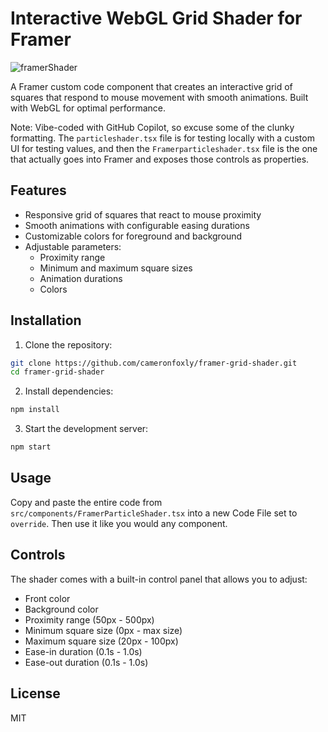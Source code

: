 # Interactive WebGL Grid Shader for Framer

![framerShader](https://github.com/user-attachments/assets/c4a29eb1-7d0c-4a9e-bfef-3ec36e5f5f46)

A Framer custom code component that creates an interactive grid of squares that respond to mouse movement with smooth animations. Built with WebGL for optimal performance.

Note: Vibe-coded with GitHub Copilot, so excuse some of the clunky formatting. The `particleshader.tsx` file is for testing locally with a custom UI for testing values, and then the `Framerparticleshader.tsx` file is the one that actually goes into Framer and exposes those controls as properties. 

## Features

- Responsive grid of squares that react to mouse proximity
- Smooth animations with configurable easing durations
- Customizable colors for foreground and background
- Adjustable parameters:
  - Proximity range
  - Minimum and maximum square sizes
  - Animation durations
  - Colors

## Installation

1. Clone the repository:
```bash
git clone https://github.com/cameronfoxly/framer-grid-shader.git
cd framer-grid-shader
```

2. Install dependencies:
```bash
npm install
```

3. Start the development server:
```bash
npm start
```

## Usage

Copy and paste the entire code from `src/components/FramerParticleShader.tsx` into a new Code File set to `override`. Then use it like you would any component.

## Controls

The shader comes with a built-in control panel that allows you to adjust:
- Front color
- Background color
- Proximity range (50px - 500px)
- Minimum square size (0px - max size)
- Maximum square size (20px - 100px)
- Ease-in duration (0.1s - 1.0s)
- Ease-out duration (0.1s - 1.0s)

## License

MIT
